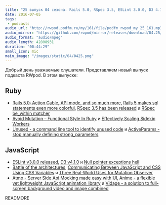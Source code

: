 ```yaml
---
title: "25 выпуск 04 сезона. Rails 5.0, RSpec 3.5, ESLint 3.0.0, D3 4.1.0, Unused, Null pointer exceptions hell и прочее"
date: 2016-07-05
tags:
 - podcasts
audio_url: "http://rwpod.podfm.ru/my/161/file/podfm_rwpod_my_25_161.mp3"
audio_mirror: "https://github.com/rwpod/mirror/releases/download/04.25/0425.mp3"
audio_format: "audio/mpeg"
audio_length: 42808931
duration: "00:44:29"
small_icon: mic
main_image: "/images/static/04/0425.png"
---
```


Добрый день уважаемые слушатели. Представляем новый выпуск подкаста RWpod. В этом выпуске:

## Ruby

 - [Rails 5.0: Action Cable, API mode, and so much more](http://weblog.rubyonrails.org/2016/6/30/Rails-5-0-final/), [Rails 5 makes sql statements even more colorful](http://blog.bigbinary.com/2016/06/27/rails-5-makes-sql-statements-even-more-colorful.html), [RSpec 3.5 has been released](http://rspec.info/blog/2016/07/rspec-3-5-has-been-released/) и [RSpec be_within matcher](http://www.eq8.eu/blogs/27-rspec-be_within-matcher)
 - [Avoid Mutation – Functional Style In Ruby](http://www.rubypigeon.com/posts/avoid-mutation-functional-style-in-ruby/) и [Effectively Scaling Sidekiq Workers](http://sorentwo.com/2016/06/28/effectively-scaling-sidekiq-workers.html)
 - [Unused - a command line tool to identify unused code](https://unused.codes/) и [ActiveParams - stop manually defining strong_parameters](https://github.com/choonkeat/active_params)

## JavaScript

 - [ESLint v3.0.0 released](http://eslint.org/blog/2016/07/eslint-v3.0.0-released), [D3 v4.1.0](https://github.com/d3/d3/releases/tag/v4.1.0) и [Null pointer exceptions hell](http://dobegin.com/npe-hell/)
 - [Battle of the architectures](https://medium.com/@marianojmiguel/battle-of-the-architectures-30c512d542a4), [Communicating Between JavaScript and CSS Using CSS Variables](https://eager.io/blog/communicating-between-javascript-and-css-with-css-variables/) и [Three Real-World Uses for Mutation Observer](https://eager.io/blog/three-real-world-use-cases-for-mutation-observer/)
 - [Atmo - Server Side Api Mocking made easy with UI](https://github.com/Raathigesh/Atmo), [Anime - a flexible yet lightweight JavaScript animation library](http://anime-js.com/) и [Vidage - a solution to full-screen background video and image combined](https://dvlden.github.io/Vidage/)


READMORE


